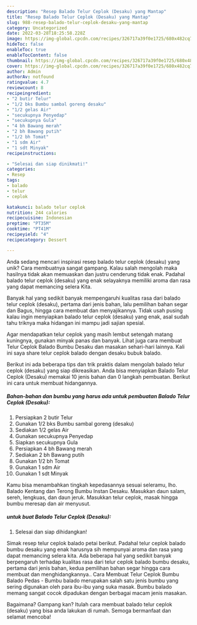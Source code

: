 ```yaml
---
description: "Resep Balado Telur Ceplok (Desaku) yang Mantap"
title: "Resep Balado Telur Ceplok (Desaku) yang Mantap"
slug: 988-resep-balado-telur-ceplok-desaku-yang-mantap
category: Uncategorized
date: 2022-03-28T18:25:58.228Z
image: https://img-global.cpcdn.com/recipes/326717a39f0e1725/680x482cq70/balado-telur-ceplok-desaku-foto-resep-utama.jpg
hideToc: false
enableToc: true
enableTocContent: false
thumbnail: https://img-global.cpcdn.com/recipes/326717a39f0e1725/680x482cq70/balado-telur-ceplok-desaku-foto-resep-utama.jpg
cover: https://img-global.cpcdn.com/recipes/326717a39f0e1725/680x482cq70/balado-telur-ceplok-desaku-foto-resep-utama.jpg
author: Admin
authorAv: notfound
ratingvalue: 4.7
reviewcount: 8
recipeingredient:
- "2 butir Telur"
- "1/2 bks Bumbu sambal goreng desaku"
- "1/2 gelas Air"
- "secukupnya Penyedap"
- "secukupnya Gula"
- "4 bh Bawang merah"
- "2 bh Bawang putih"
- "1/2 bh Tomat"
- "1 sdm Air"
- "1 sdt Minyak"
recipeinstructions:

- "Selesai dan siap dinikmati!"
categories:
- Resep
tags:
- balado
- telur
- ceplok

katakunci: balado telur ceplok 
nutrition: 244 calories
recipecuisine: Indonesian
preptime: "PT35M"
cooktime: "PT41M"
recipeyield: "4"
recipecategory: Dessert

---
```





Anda sedang mencari inspirasi resep balado telur ceplok (desaku) yang unik? Cara membuatnya sangat gampang. Kalau salah mengolah maka hasilnya tidak akan memuaskan dan justru cenderung tidak enak. Padahal balado telur ceplok (desaku) yang enak selayaknya memiliki aroma dan rasa yang dapat memancing selera Kita.





Banyak hal yang sedikit banyak mempengaruhi kualitas rasa dari balado telur ceplok (desaku), pertama dari jenis bahan, lalu pemilihan bahan segar dan Bagus, hingga cara membuat dan menyajikannya. Tidak usah pusing kalau ingin menyiapkan balado telur ceplok (desaku) yang enak,      asal sudah tahu triknya maka hidangan ini mampu jadi sajian spesial.














Agar mendapatkan telur ceplok yang masih lembut setengah matang kuningnya, gunakan minyak panas dan banyak. Lihat juga cara membuat Telur Ceplok Balado Bumbu Desaku dan masakan sehari-hari lainnya. Kali ini saya share telur ceplok balado dengan desaku bubuk balado.






Berikut ini ada beberapa tips dan trik praktis dalam mengolah balado telur ceplok (desaku) yang siap dikreasikan. Anda bisa menyiapkan Balado Telur Ceplok (Desaku) memakai 10 jenis bahan dan 0 langkah pembuatan. Berikut ini cara untuk membuat hidangannya.

<!--inarticleads1-->

##### Bahan-bahan dan bumbu yang harus ada untuk pembuatan Balado Telur Ceplok (Desaku):

1. Persiapkan 2 butir Telur
1. Gunakan 1/2 bks Bumbu sambal goreng (desaku)
1. Sediakan 1/2 gelas Air
1. Gunakan secukupnya Penyedap
1. Siapkan secukupnya Gula
1. Persiapkan 4 bh Bawang merah
1. Sediakan 2 bh Bawang putih
1. Gunakan 1/2 bh Tomat
1. Gunakan 1 sdm Air
1. Gunakan 1 sdt Minyak


Kamu bisa menambahkan tingkah kepedasannya sesuai seleramu, lho. Balado Kentang dan Terong Bumbu Instan Desaku. Masukkan daun salam, sereh, lengkuas, dan daun jeruk. Masukkan telur ceplok, masak hingga bumbu meresap dan air menyusut. 

<!--inarticleads2-->

#####  untuk buat Balado Telur Ceplok (Desaku):


1. Selesai dan siap dihidangkan!

Simak resep telur ceplok balado petai berikut. Padahal telur ceplok balado bumbu desaku yang enak harusnya sih mempunyai aroma dan rasa yang dapat memancing selera kita. Ada beberapa hal yang sedikit banyak berpengaruh terhadap kualitas rasa dari telur ceplok balado bumbu desaku, pertama dari jenis bahan, kedua pemilihan bahan segar hingga cara membuat dan menghidangkannya.. Cara Membuat Telur Ceplok Bumbu Balado Pedas - Bumbu balado merupakan salah satu jenis bumbu yang sering digunakan oleh para ibu-ibu yang suka masak. Bumbu balado memang sangat cocok dipadukan dengan berbagai macam jenis masakan. 

Bagaimana? Gampang kan? Itulah cara membuat balado telur ceplok (desaku) yang bisa anda lakukan di rumah. Semoga bermanfaat dan selamat mencoba!
